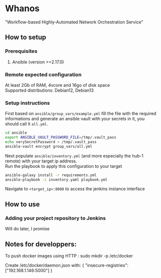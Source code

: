 # Whanos

"Workflow-based Highly-Automated Network Orchestration Service"

## How to setup

### Prerequisites

1. Ansible (version >=2.17.0)

### Remote expected configuration

At least 2Gb of RAM, 4vcore and 16go of disk space  
Supported distributions: Debian12, Debian13

### Setup instructions

First based on `ansible/group_vars/example.yml` fill the file with the required informations and generate an ansible vault with your secrets in it, you should call it `all.yml`.

```bash
cd ansible
export ANSIBLE_VAULT_PASSWORD_FILE=/tmp/.vault_pass
echo verySecretPassword > /tmp/.vault_pass
ansible-vault encrypt group_vars/all.yml
```

Next populate `ansible/inventory.yml` (and more especially the hub-1 remote) with your target ip address.  
Run the playbook to apply this configuration to your target

```bash
ansible-galaxy install -r requirements.yml
ansible-playbook -i inventory.yaml playbook.yml
```

Navigate to `<target_ip>:8080` to access the jenkins instance interface

## How to use

### Adding your project repository to Jenkins

Will do later, I promise

## Notes for developpers:

To push docker images using HTTP :
sudo mkdir -p /etc/docker

Create /etc/docker/daemon.json with:
   {
     "insecure-registries": ["192.168.1.146:5000"]
   }
